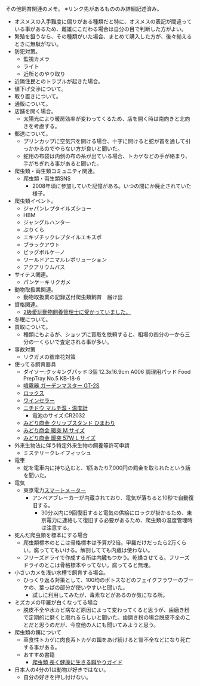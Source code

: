 ---
---

その他飼育関連のメモ。
※リンク先があるもののみ詳細記述済み。  

* オスメスの入手難度に偏りがある種類だと特に、オスメスの表記が間違っている事があるため、雌雄にこだわる場合は自分の目で判断した方がよい。
* 繁殖を狙うなら、その種類がいた場合、まとめて購入した方が、後々揃えるときに無駄がない。
* 防犯対策。
    - 監視カメラ
    - ライト
    - 近所とのやり取り
* 近隣住民とのトラブルが起きた場合。
* 値下げ交渉について。
* 取り置きについて。
* 通販について。
* 店舗を開く場合。
    - 太陽光により暖房効率が変わってくるため、店を開く時は南向きと北向きを考慮する。
* 郵送について。
    - プリンカップに空気穴を開ける場合、十字に開けると蛇が首を通して引っかかるのでやらない方が良いと聞いた。
    - 蛇用の布袋は内側の布の糸が出ている場合、トカゲなどの手が絡まり、手がちぎれる事があると聞いた。
* 爬虫類・両生類コミュニティ関連。
    - 爬虫類・両生類SNS
        - 2008年頃に参加していた記憶がある。いつの間にか廃止されていた様子。
* 爬虫類イベント。
    - ジャパンレプタイルズショー
    - HBM
    - ジャングルハンター
    - ぶりくら
    - エキゾチックレプタイルエキスポ
    - ブラックアウト
    - ビッグボルケーノ
    - ワールドアニマルレボリューション
    - アクアリウムバス
* サイテス関連。
    - パンケーキリクガメ
* 動物取扱業関連。
    - 動物取扱業の記録送付爬虫類飼育　届け出
* 資格関連。
    - [2級愛玩動物飼養管理士に受かっていました。](https://mitsuaki1229.hatenablog.com/entry/2021/01/31/211413)
* 冬眠について。
* 買取について。
    - 種類にもよるが、ショップに買取を依頼すると、相場の四分の一から三分の一くらいで査定される事が多い。
* 事故対策
    - リクガメの彼岸花対策
* 使ってる飼育器具
    - ダイソー:クッキングパッド:3個 12.3x16.9cm A006 調理用パッド Food PrepTray No.5 KB-18-6
    - [噴霧器 ガーデンマスター GT-2S](https://amzn.to/3tpULg8)
    - [ロックス](https://amzn.to/3jhGQDS)
    - [ワインセラー](https://amzn.to/39IxC0v)
    - [ニチドウ マルチ湿・温度計](https://amzn.to/3eZAEjO)
        - 電池のサイズ:CR2032
    - [みどり商会 クリップスタンド ひまわり](https://amzn.to/3vHGA77)
    - [みどり商会 暖突 M サイズ](https://amzn.to/3cV3H5u)
    - [みどり商会 暖突 57W L サイズ](https://amzn.to/3tCgYGU)
* 外来生物法に伴う特定外来生物の飼養等許可申請
    - ミステリークレイフィッシュ
* 電車
    - 蛇を電車内に持ち込むと、1匹あたり7,000円の罰金を取られたという話を聞いた。
* 電気
    - 東京電力[スマートメーター](https://www.tepco.co.jp/ep/private/smartlife/smartmeter.html)
        - アンペアブレーカーが内蔵されており、電気が落ちると10秒で自動復旧する。
            - 30分以内に9回復旧すると電気の供給にロックが掛かるため、東京電力に連絡して復旧する必要があるため、爬虫類の温度管理時は注意する。
* 死んだ爬虫類を標本にする場合
    - 爬虫類標本のとこは骨格標本は予算が2倍。甲羅だけだったら2万くらい。腐っててもいける。解剖してても内蔵は使わない。
    - フリーズドライで作成する所は内臓もつかう。乾燥させてる。フリーズドライのとこは骨格標本やってない。腐ってると無理。
* 小さいカメを浅い水槽で飼育する場合。
    - ひっくり返る対策として、100均のポトスなどのフェイクフラワーのブーケの、葉っぱの部分が使いやすいと聞いた。
        - 試しに利用してみたが、毒素などがあるのか気になる所。
* ミズカメの甲羅が白くなってる場合
    - 脱皮不全や水カビ病など原因によって変わってくると思うが、歯磨き粉で定期的に磨くと取れるらしいと聞いた。歯磨き粉の場合脱皮不全のことだと思うのだが、今度他の人にも聞いてみようと思う。
* 爬虫類の餌について
    - 草食性トカゲに肉食系トカゲの餌をあげ続けると腎不全などになり死亡する事がある。
    - おすすめ書籍
        - [爬虫類 長く健康に生きる餌やりガイド](https://amzn.to/311yyYB)
* 日本人の4分の1は動物が好きではない。
    - 自分の好きを押し付けない。